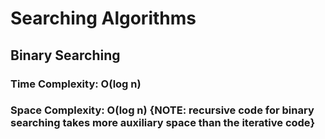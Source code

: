 # Searching Algorithms 
## Binary Searching
### Time Complexity: O(log n)
### Space Complexity: O(log n) {NOTE: recursive code for binary searching takes more auxiliary space than the iterative code}
